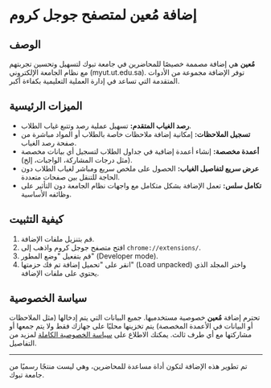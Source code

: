 # إضافة مُعين لمتصفح جوجل كروم

## الوصف

**مُعين** هي إضافة مصممة خصيصًا للمحاضرين في جامعة تبوك لتسهيل وتحسين تجربتهم مع نظام الجامعة الإلكتروني (myut.ut.edu.sa). توفر الإضافة مجموعة من الأدوات المتقدمة التي تساعد في إدارة العملية التعليمية بكفاءة أكبر.

## الميزات الرئيسية

- **رصد الغياب المتقدم:** تسهيل عملية رصد وتتبع غياب الطلاب.
- **تسجيل الملاحظات:** إمكانية إضافة ملاحظات خاصة بالطلاب أو المواد مباشرة من صفحة رصد الغياب.
- **أعمدة مخصصة:** إنشاء أعمدة إضافية في جداول الطلاب لتسجيل أي بيانات مخصصة (مثل درجات المشاركة، الواجبات، إلخ).
- **عرض سريع لتفاصيل الغياب:** الحصول على ملخص سريع ومباشر لغياب الطلاب دون الحاجة للتنقل بين صفحات متعددة.
- **تكامل سلس:** تعمل الإضافة بشكل متكامل مع واجهات نظام الجامعة دون التأثير على وظائفه الأساسية.

## كيفية التثبيت

1.  قم بتنزيل ملفات الإضافة.
2.  افتح متصفح جوجل كروم واذهب إلى `chrome://extensions/`.
3.  قم بتفعيل "وضع المطور" (Developer mode).
4.  انقر على "تحميل إضافة تم فك حزمتها" (Load unpacked) واختر المجلد الذي يحتوي على ملفات الإضافة.

## سياسة الخصوصية

تحترم إضافة **مُعين** خصوصية مستخدميها. جميع البيانات التي يتم إدخالها (مثل الملاحظات أو البيانات في الأعمدة المخصصة) يتم تخزينها محليًا على جهازك فقط ولا يتم جمعها أو مشاركتها مع أي طرف ثالث. يمكنك الاطلاع على [سياسة الخصوصية الكاملة](privacy_policy.html) لمزيد من التفاصيل.

---

تم تطوير هذه الإضافة لتكون أداة مساعدة للمحاضرين، وهي ليست منتجًا رسميًا من جامعة تبوك.
